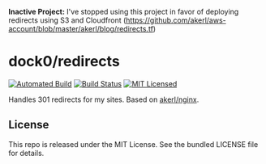 **Inactive Project:** I've stopped using this project in favor of deploying redirects using S3 and Cloudfront (https://github.com/akerl/aws-account/blob/master/akerl/blog/redirects.tf)

dock0/redirects
=======

[![Automated Build](http://img.shields.io/badge/automated-build-green.svg)](https://hub.docker.com/r/dock0/redirects/)
[![Build Status](https://img.shields.io/circleci/project/dock0/redirects.svg)](https://circleci.com/gh/dock0/redirects)
[![MIT Licensed](http://img.shields.io/badge/license-MIT-green.svg)](https://tldrlegal.com/license/mit-license)

Handles 301 redirects for my sites. Based on [akerl/nginx](https://github.com/dock0/nginx).

## License

This repo is released under the MIT License. See the bundled LICENSE file for details.

